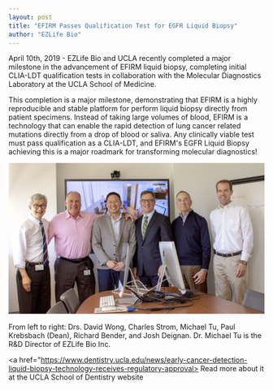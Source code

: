 ```yaml
---
layout: post
title: "EFIRM Passes Qualification Test for EGFR Liquid Biopsy"
author: "EZLife Bio"
---
```


April 10th, 2019 - EZLife Bio and UCLA recently completed a major milestone in the advancement of EFIRM liquid biopsy, completing initial CLIA-LDT qualification tests in collaboration with the Molecular Diagnostics Laboratory at the UCLA School of Medicine.

This completion is a major milestone, demonstrating that EFIRM is a highly reproducible and stable platform for perform liquid biopsy directly from patient specimens. Instead of taking large volumes of blood, EFIRM is a technology that can enable the rapid detection of lung cancer related mutations directly from a drop of blood or saliva. Any clinically viable test must pass qualification as a CLIA-LDT, and EFIRM's EGFR Liquid Biopsy achieving this is a major roadmark for transforming molecular diagnostics!


<img src="/img/news/2019-04-10-clia-ldt-efirm.jpg">

From left to right: Drs. David Wong, Charles Strom, Michael Tu, Paul Krebsbach (Dean), Richard Bender, and Josh Deignan. Dr. Michael Tu is the R&D Director of EZLife Bio Inc. 

<a href="https://www.dentistry.ucla.edu/news/early-cancer-detection-liquid-biopsy-technology-receives-regulatory-approval> Read more about it at the UCLA School of Dentistry website</a>
